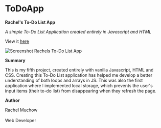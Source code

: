 # ToDoApp
**Rachel's To-Do List App**

_A simple To-Do List Application created entirely in Javascript and HTML_

View it [here](https://rmuchow95.github.io/ToDoApp/)

![Screenshot Rachels To-Do List App](Desktop/Projects/Images/ToDoApp.png)

**Summary**

This is my fifth project, created entirely with vanilla Javascript, HTML and CSS. Creating this To-Do List application has helped me develop a better understanding of both loops and arrays in JS. This was also the first application where I implemented local storage, which prevents the user's input items (their to-do list) from disappearing when they refresh the page.

**Author**

Rachel Muchow
<br><br>
Web Developer
